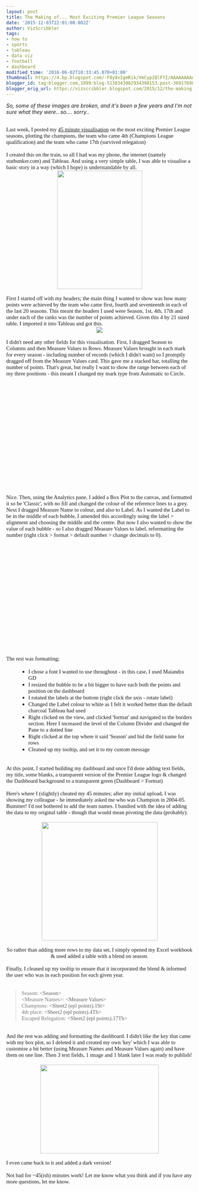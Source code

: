 ```yaml
---
layout: post
title: The Making of... Most Exciting Premier League Seasons
date: '2015-12-03T22:01:00.002Z'
author: VizScribbler
tags:
- how to
- sports
- tableau
- data viz
- football
- dashboard
modified_time: '2016-06-02T10:33:45.070+01:00'
thumbnail: https://4.bp.blogspot.com/-F8y8xIgmRik/VmCyp2QlFYI/AAAAAAAAAqo/XTF-wS-DH1M/s72-c/table%2B1.png
blogger_id: tag:blogger.com,1999:blog-5138343082934398153.post-3691769897041412463
blogger_orig_url: https://vizscribbler.blogspot.com/2015/12/the-making-of-most-exciting-premier.html
---
```

<i>So, some of these images are broken, and it's been a few years and I'm not sure what they were.. so.... sorry..</i>
<br></br>
<div style="font-family: Calibri; font-size: 11.0pt; margin: 0in;">Last week, I posted my <a href="http://vizscribbler.blogspot.co.uk/2015/11/45-minute-visualisation.html" target="_blank">45 minute visualisation</a> on the most exciting Premier League seasons, plotting the champions, the team who came 4th (Champions League qualification) and the team who came 17th (survived relegation)</div><div style="font-family: Calibri; font-size: 11.0pt; margin: 0in;"><br /></div><div style="font-family: Calibri; font-size: 11.0pt; margin: 0in;">I created this on the train, so all I had was my phone, the internet (namely statbunker.com) and Tableau. And using a very simple table, I was able to visualise a basic story in a way (which I hope) is understandable by all.</div><div class="separator" style="clear: both; text-align: center;"><a href="http://4.bp.blogspot.com/-F8y8xIgmRik/VmCyp2QlFYI/AAAAAAAAAqo/XTF-wS-DH1M/s1600/table%2B1.png" imageanchor="1" style="margin-left: 1em; margin-right: 1em;"><img border="0" height="320" src="https://4.bp.blogspot.com/-F8y8xIgmRik/VmCyp2QlFYI/AAAAAAAAAqo/XTF-wS-DH1M/s320/table%2B1.png" width="229" /></a></div><div style="font-family: Calibri; font-size: 11.0pt; margin: 0in;"></div><div style="font-family: Calibri; font-size: 11.0pt; margin: 0in;"><span style="font-size: 11pt;"><br /></span></div><div style="font-family: Calibri; font-size: 11.0pt; margin: 0in;"><span style="font-size: 11pt;">First I started off with my headers; the main thing I wanted to show was how many points were achieved by the team who came first, fourth and seventeenth in each of the last 20 seasons. This meant the headers I used were Season, 1st, 4th, 17th and under each of the ranks was the number of points achieved. Given this 4 by 21 sized table, I imported it into Tableau and got this.</span></div><div class="separator" style="clear: both; text-align: center;"><a href="http://3.bp.blogspot.com/-JQdl9mfU0Ss/VmCzELBiAYI/AAAAAAAAAqw/e4wHUChY1Kc/s1600/tableau%2B1.png" imageanchor="1" style="margin-left: 1em; margin-right: 1em; text-align: center;"><img border="0" src="https://3.bp.blogspot.com/-JQdl9mfU0Ss/VmCzELBiAYI/AAAAAAAAAqw/e4wHUChY1Kc/s1600/tableau%2B1.png" /></a></div><div style="font-family: Calibri; font-size: 11.0pt; margin: 0in;"></div><div style="font-family: Calibri; font-size: 11.0pt; margin: 0in;"><span style="font-size: 11pt;"><br /></span></div><div style="font-family: Calibri; font-size: 11.0pt; margin: 0in;"><span style="font-size: 11pt;">I didn't need any other fields for this visualisation. First, I dragged Season to Columns and then Measure Values to Rows. Measure Values brought in each mark for every season - including number of records (which I didn't want) so I promptly dragged off from the Measure Values card. This gave me a stacked bar, totalling the number of points. That's great, but really I want to show the range between each of my three positions - this meant I changed my mark type from Automatic to Circle.</span></div><div style="font-family: Calibri; font-size: 11.0pt; margin: 0in;"><br /></div><div class="separator" style="clear: both; text-align: center;"><br /></div><div style="text-align: center;"><object class="BLOG_video_class" contentid="ef58534c5721de10" height="266" id="BLOG_video-ef58534c5721de10" width="320"></object></div><div style="font-family: Calibri; font-size: 11.0pt; margin: 0in;"><br /></div><div style="font-family: Calibri; font-size: 11.0pt; margin: 0in;"><span style="font-size: 11pt;">Nice. Then, using the Analytics pane, I added a Box Plot to the canvas, and formatted it so be 'Classic', with no fill and changed the colour of the reference lines to a grey.&nbsp;</span></div><div style="font-family: Calibri; font-size: 11.0pt; margin: 0in;">Next I dragged Measure Name to colour, and also to Label. As I wanted the Label to be in the middle of each bubble, I amended this accordingly using the label &gt;&nbsp; alignment and choosing the middle and the centre. But now I also wanted to show the value of each bubble - so I also dragged Measure Values to label, reformatting the number (right click &gt; format &gt; default number &gt; change decimals to 0). </div><div style="font-family: Calibri; font-size: 11.0pt; margin: 0in;"><br /></div><div class="separator" style="clear: both; text-align: center;"><object class="BLOG_video_class" contentid="c72bce1d3a396967" height="266" id="BLOG_video-c72bce1d3a396967" width="320"></object></div><div style="font-family: Calibri; font-size: 11.0pt; margin: 0in;"><br /></div><div style="font-family: Calibri; font-size: 11.0pt; margin: 0in;"><br /></div><div style="font-family: Calibri; font-size: 11.0pt; margin: 0in;"><span style="font-size: 11pt;">The rest was formatting;</span></div><br /><ul style="direction: ltr; margin-bottom: 0in; margin-left: .375in; margin-top: 0in; unicode-bidi: embed;" type="disc"><li style="margin-bottom: 0; margin-top: 0; vertical-align: middle;"><span style="font-family: &quot;calibri&quot;; font-size: 11.0pt;">I chose a font I wanted to      use throughout - in this case, I used Maiandra GD</span></li></ul><ul style="direction: ltr; margin-bottom: 0in; margin-left: .375in; margin-top: 0in; unicode-bidi: embed;" type="disc"><li style="margin-bottom: 0; margin-top: 0; vertical-align: middle;"><span style="font-family: &quot;calibri&quot;; font-size: 11.0pt;">I resized the bubble to be a      bit bigger to have each both the points and position on the dashboard</span></li></ul><ul style="direction: ltr; margin-bottom: 0in; margin-left: .375in; margin-top: 0in; unicode-bidi: embed;" type="disc"><li style="margin-bottom: 0; margin-top: 0; vertical-align: middle;"><span style="font-family: &quot;calibri&quot;; font-size: 11.0pt;">I rotated the labels at the      bottom (right click the axis - rotate label)</span></li></ul><ul style="direction: ltr; margin-bottom: 0in; margin-left: .375in; margin-top: 0in; unicode-bidi: embed;" type="disc"><li style="margin-bottom: 0; margin-top: 0; vertical-align: middle;"><span style="font-family: &quot;calibri&quot;; font-size: 11.0pt;">Changed the Label colour to      white as I felt it worked better than the default charcoal Tableau had      used</span></li></ul><ul style="direction: ltr; margin-bottom: 0in; margin-left: .375in; margin-top: 0in; unicode-bidi: embed;" type="disc"><li style="margin-bottom: 0; margin-top: 0; vertical-align: middle;"><span style="font-family: &quot;calibri&quot;; font-size: 11.0pt;">Right clicked on the view,      and clicked 'format' and navigated to the borders section. Here I      increased the level of the Column Divider and changed the Pane to a dotted      line</span></li></ul><ul style="direction: ltr; margin-bottom: 0in; margin-left: .375in; margin-top: 0in; unicode-bidi: embed;" type="disc"><li style="margin-bottom: 0; margin-top: 0; vertical-align: middle;"><span style="font-family: &quot;calibri&quot;; font-size: 11.0pt;">Right clicked at the top      where it said 'Season' and hid the field name for rows</span></li></ul><ul style="direction: ltr; margin-bottom: 0in; margin-left: .375in; margin-top: 0in; unicode-bidi: embed;" type="disc"><li style="margin-bottom: 0; margin-top: 0; vertical-align: middle;"><span style="font-family: &quot;calibri&quot;; font-size: 11.0pt;">Cleaned up my tooltip, and set it to my custom message</span></li></ul><br /><div style="font-family: Calibri; font-size: 11.0pt; margin: 0in;"><br /></div><div style="font-family: Calibri; font-size: 11.0pt; margin: 0in;">At this point, I started building my dashboard and once I'd done adding text fields, my title, some blanks, a transparent version of the Premier League logo &amp; changed the Dashboard background to a transparent green (Dashboard &gt; Format)</div><div style="font-family: Calibri; font-size: 11.0pt; margin: 0in;"><br /></div><div style="font-family: Calibri; font-size: 11pt; margin: 0in;">Here's where I (slightly) cheated my 45 minutes; after my initial upload, I was showing my colleague - he immediately asked me who was Champion in 2004-05. Bummer! I'd not bothered to add the team names. I bandied with the idea of adding the data to my original table - though that would mean pivoting the data (probably).&nbsp;</div><div style="font-family: Calibri; font-size: 11pt; margin: 0in;"><span style="font-size: 11pt;"><br /></span></div><div style="font-family: Calibri; font-size: 11pt; margin: 0in;"><div class="separator" style="clear: both; text-align: center;"><a href="http://4.bp.blogspot.com/-C--YqJbN2HU/VmC53C5XQ1I/AAAAAAAAArA/gRDaKSKqd5g/s1600/tables%2B2.png" imageanchor="1" style="margin-left: 1em; margin-right: 1em;"><img border="0" height="320" src="https://4.bp.blogspot.com/-C--YqJbN2HU/VmC53C5XQ1I/AAAAAAAAArA/gRDaKSKqd5g/s320/tables%2B2.png" width="313" /></a></div><div class="separator" style="clear: both; text-align: center;"><span style="font-size: 14.6667px; text-align: start;"><br /></span></div><div class="separator" style="clear: both; text-align: center;"><span style="font-size: 14.6667px; text-align: start;">So rather than adding more rows to my data set, I simply opened my Excel workbook &amp; used added a table with a blend on season.</span></div><span style="font-size: 11pt;"><br /></span><span style="font-size: 11pt;">Finally, I cleaned up my tooltip to ensure that it incorporated the blend &amp; informed the user who was in each position for each given year.</span></div><div style="font-family: Calibri; font-size: 11.0pt; margin: 0in;"><br /></div><div style="font-family: Ebrima; font-size: 11.0pt; margin-left: .75in; margin: 0in;"><blockquote class="tr_bq"><span style="color: #787878;">Season: </span>&lt;Season&gt;<br /><span style="color: #787878;">&lt;Measure Names&gt;: </span>&lt;Measure Values&gt;<br /><span style="color: #787878;">Champions: </span>&lt;Sheet2 (epl points).1St&gt;<br /><span style="color: #787878;">4th place: </span>&lt;Sheet2 (epl points).4Th&gt;<br /><span style="color: #787878;">Escaped Relegation: </span>&lt;Sheet2 (epl points).17Th&gt;</blockquote></div><div style="font-family: Ebrima; font-size: 11.0pt; margin: 0in;"><br /></div><div style="font-family: Ebrima; font-size: 11.0pt; margin: 0in;">And the rest was adding and formatting the dashboard. I didn't like the key that came with my box plot, so I deleted it and created my own 'key' which I was able to customise a bit better (using Measure Names and Measure Values again) and have them on one line. Then 3 text fields, 1 image and 1 blank later I was ready to publish!<br /><br /><div class="separator" style="clear: both; text-align: center;"><a href="https://public.tableau.com/views/DarkVersion-MostExcitingPremierLeagueSeasons/DarkVersion?:embed=y&amp;:display_count=yes&amp;:showTabs=y"><img border="0" height="240" src="https://4.bp.blogspot.com/-oj_seFrcrQE/VmC6qV1KwyI/AAAAAAAAArI/BjngW7QNG8I/s320/dark.png" width="320" /></a></div><br />I even came back to it and added a dark version!</div><div style="font-family: Ebrima; font-size: 11.0pt; margin: 0in;"><br /></div><div style="font-family: Ebrima; font-size: 11.0pt; margin: 0in;">Not bad for ~45(ish) minutes work! Let me know what you think and if you have any more questions, let me know.&nbsp;</div>
